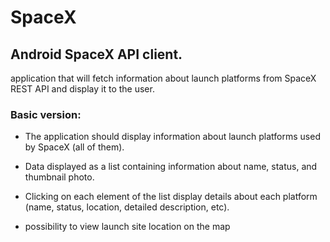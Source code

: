 # SpaceX

## Android SpaceX API client.

application that will fetch information about launch platforms from SpaceX REST API and display it to the user.

### Basic version:

* The application should display information about launch platforms used by SpaceX (all of them).
* Data displayed as a list containing information about name, status, and thumbnail photo.
* Clicking on each element of the list  display details about each platform (name, status, location, detailed description, etc).

* possibility to view launch site location on the map

